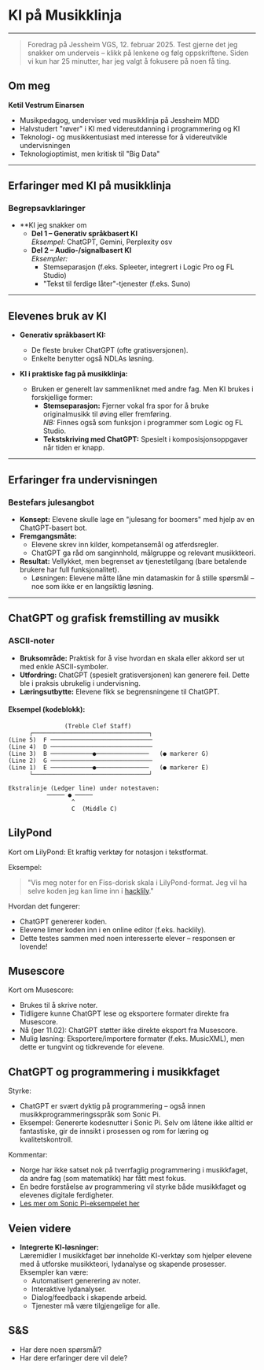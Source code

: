# KI på Musikklinja

---

>Foredrag på Jessheim VGS, 12. februar 2025. 
Test gjerne det jeg snakker om underveis – klikk på lenkene og følg oppskriftene.
Siden vi kun har 25 minutter, har jeg valgt å fokusere på noen få ting. 

## Om meg

**Ketil Vestrum Einarsen**  
- Musikpedagog, underviser ved musikklinja på Jessheim MDD  
- Halvstudert "røver" i KI med videreutdanning i programmering og KI  
- Teknologi- og musikkentusiast med interesse for å videreutvikle undervisningen  
- Teknologioptimist, men kritisk til "Big Data"  

---

## Erfaringer med KI på musikklinja

### Begrepsavklaringer

- **KI jeg snakker om 
  - **Del 1 – Generativ språkbasert KI**  
    *Eksempel:* ChatGPT, Gemini, Perplexity osv
  - **Del 2 – Audio-/signalbasert KI**  
    *Eksempler:*  
    - Stemseparasjon (f.eks. Spleeter, integrert i Logic Pro og FL Studio)  
    - "Tekst til ferdige låter"-tjenester (f.eks. Suno)



---

## Elevenes bruk av KI

- **Generativ språkbasert KI:**  
  - De fleste bruker ChatGPT (ofte gratisversjonen).  
  - Enkelte benytter også NDLAs løsning.

- **KI i praktiske fag på musikklinja:**  
  - Bruken er generelt lav sammenliknet med andre fag. Men KI brukes i forskjellige former: 
    - **Stemseparasjon:** Fjerner vokal fra spor for å bruke originalmusikk til øving eller fremføring.  
      *NB:* Finnes også som funksjon i programmer som Logic og FL Studio.
    - **Tekstskriving med ChatGPT:** Spesielt i komposisjonsoppgaver når tiden er knapp.

---

## Erfaringer fra undervisningen

### Bestefars julesangbot

- **Konsept:** Elevene skulle lage en "julesang for boomers" med hjelp av en ChatGPT-basert bot.
- **Fremgangsmåte:**  
  - Elevene skrev inn kilder, kompetansemål og atferdsregler.  
  - ChatGPT ga råd om sanginnhold, målgruppe og relevant musikkteori.
- **Resultat:** Vellykket, men begrenset av tjenestetilgang (bare betalende brukere har full funksjonalitet).  
  - Løsningen: Elevene måtte låne min datamaskin for å stille spørsmål – noe som ikke er en langsiktig løsning.

---

## ChatGPT og grafisk fremstilling av musikk

### ASCII-noter

- **Bruksområde:** Praktisk for å vise hvordan en skala eller akkord ser ut med enkle ASCII-symboler.
- **Utfordring:** ChatGPT (spesielt gratisversjonen) kan generere feil. Dette ble i praksis ubrukelig i undervisning. 
- **Læringsutbytte:** Elevene fikk se begrensningene til ChatGPT. 


#### Eksempel (kodeblokk):

```plaintext
                (Treble Clef Staff)
      ┌─────────────────────────────────┐
(Line 5)  F ─────────────────────────────
(Line 4)  D ─────────────────────────────
(Line 3)  B ────────────●───────────────   (● markerer G)
(Line 2)  G ─────────────────────────────
(Line 1)  E ────────────●───────────────   (● markerer E)
      └─────────────────────────────────┘

Ekstralinje (Ledger line) under notestaven:
           ───── ● ─────  
                  ^
                  C  (Middle C)
```
## LilyPond

Kort om LilyPond: Et kraftig verktøy for notasjon i tekstformat.

Eksempel:
> "Vis meg noter for en Fiss-dorisk skala i LilyPond-format. Jeg vil ha selve koden jeg kan lime inn i [hacklily](https://www.hacklily.org)."

Hvordan det fungerer:
- ChatGPT genererer koden.
- Elevene limer koden inn i en online editor (f.eks. hacklily).
- Dette testes sammen med noen interesserte elever – responsen er lovende!

## Musescore

Kort om Musescore:
- Brukes til å skrive noter.
- Tidligere kunne ChatGPT lese og eksportere formater direkte fra Musescore.
- Nå (per 11.02): ChatGPT støtter ikke direkte eksport fra Musescore.
- Mulig løsning: Eksportere/importere formater (f.eks. MusicXML), men dette er tungvint og tidkrevende for elevene.

## ChatGPT og programmering i musikkfaget

Styrke:
- ChatGPT er svært dyktig på programmering – også innen musikkprogrammeringsspråk som Sonic Pi.
- Eksempel: Genererte kodesnutter i Sonic Pi. Selv om låtene ikke alltid er fantastiske, gir de innsikt i prosessen og rom for læring og kvalitetskontroll.

Kommentar:
- Norge har ikke satset nok på tverrfaglig programmering i musikkfaget, da andre fag (som matematikk) har fått mest fokus.
- En bedre forståelse av programmering vil styrke både musikkfaget og elevenes digitale ferdigheter.
- [Les mer om Sonic Pi-eksempelet her](https://github.com/Ketilpetil/KI_i_musikkundervisning/blob/main/Chatgpt_sonic_pi.md)


## Veien videre

- **Integrerte KI-løsninger:**  
  Læremidler I musikkfaget bør inneholde KI-verktøy som hjelper elevene med å utforske musikkteori, lydanalyse og skapende prosesser. Eksempler kan være:
  - Automatisert generering av noter.
  - Interaktive lydanalyser.
  - Dialog/feedback i skapende arbeid.
  - Tjenester må være tilgjengelige for alle. 


## S&S
- Har dere noen spørsmål?
- Har dere erfaringer dere vil dele?
